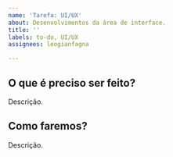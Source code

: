 ```yaml
---
name: 'Tarefa: UI/UX'
about: Desenvolvimentos da área de interface.
title: ''
labels: to-do, UI/UX
assignees: leogianfagna

---
```


## O que é preciso ser feito?
Descrição.

## Como faremos?
Descrição.
